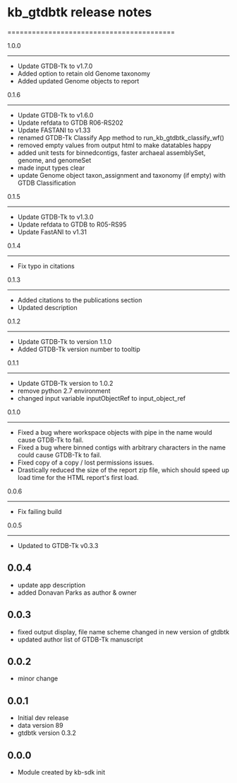 # kb_gtdbtk release notes
=========================================

1.0.0
______
* Update GTDB-Tk to v1.7.0
* Added option to retain old Genome taxonomy
* Added updated Genome objects to report

0.1.6
______
* Update GTDB-Tk to v1.6.0
* Update refdata to GTDB R06-RS202
* Update FASTANI to v1.33
* renamed GTDB-Tk Classify App method to run_kb_gtdbtk_classify_wf()
* removed empty values from output html to make datatables happy
* added unit tests for binnedcontigs, faster archaeal assemblySet, genome, and genomeSet
* made input types clear
* update Genome object taxon_assignment and taxonomy (if empty) with GTDB Classification

0.1.5
______
* Update GTDB-Tk to v1.3.0
* Update refdata to GTDB to R05-RS95
* Update FastANI to v1.31

0.1.4
______
* Fix typo in citations

0.1.3
______
* Added citations to the publications section
* Updated description

0.1.2
______
* Update GTDB-Tk to version 1.1.0
* Added GTDB-Tk version number to tooltip


0.1.1
_____
* Update GTDB-Tk version to 1.0.2
* remove python 2.7 environment
* changed input variable inputObjectRef to input_object_ref

0.1.0
_____
* Fixed a bug where workspace objects with pipe in the name would cause GTDB-Tk to fail.
* Fixed a bug where binned contigs with arbitrary characters in the name could cause GTDB-Tk to
  fail.
* Fixed copy of a copy / lost permissions issues.
* Drastically reduced the size of the report zip file, which should speed up load time for
  the HTML report's first load.

0.0.6
_____
* Fix failing build

0.0.5
_____
* Updated to GTDB-Tk v0.3.3

0.0.4
-----
* update app description
* added Donavan Parks as author & owner

0.0.3
-----
* fixed output display, file name scheme changed in new version of gtdbtk
* updated author list of GTDB-Tk manuscript

0.0.2
-----
* minor change

0.0.1
-----
* Initial dev release
* data version 89
* gtdbtk version 0.3.2

0.0.0
-----
* Module created by kb-sdk init
